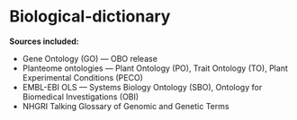 # Biological-dictionary

**Sources included:**
- Gene Ontology (GO) — OBO release
- Planteome ontologies — Plant Ontology (PO), Trait Ontology (TO), Plant Experimental Conditions (PECO)
- EMBL-EBI OLS — Systems Biology Ontology (SBO), Ontology for Biomedical Investigations (OBI)
- NHGRI Talking Glossary of Genomic and Genetic Terms
